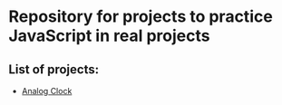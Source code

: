 # Repository for projects to practice JavaScript in real projects

## List of projects:
- [Analog Clock](https://xezvoz.github.io/js-practice/analog_clock/)